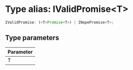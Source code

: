 # Type alias: IValidPromise<T\>

```ts
IValidPromise: (<T>Promise<T>) | INopePromise<T>;
```

## Type parameters

| Parameter |
| :-------- |
| T         |
